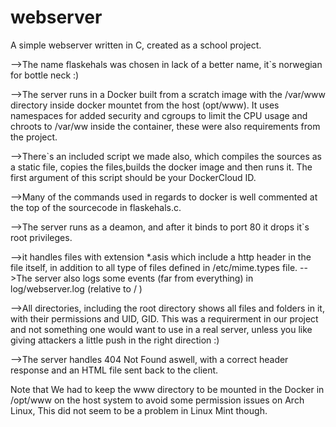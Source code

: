 # webserver

A simple webserver written in C, created as a school project.

-->The name flaskehals was chosen in lack of a better name, it`s norwegian for bottle neck :) 

-->The server runs in a Docker built from a scratch image with the /var/www directory inside docker mountet from the host (opt/www). It uses namespaces for added security and cgroups to limit the CPU usage and chroots to /var/ww inside the container, these were also requirements from the project.

-->There`s an included script we made also, which compiles the sources as a static file, copies the files,builds the docker image and then runs it. The first argument of this script should be your DockerCloud ID.

-->Many of the commands used in regards to docker is well commented at the top of the sourcecode in flaskehals.c. 

-->The server runs as a deamon, and after it binds to port 80 it drops it`s root privileges.

-->it handles files with extension *.asis which include a http header in the file itself, in addition to all type of files defined in /etc/mime.types file.
-->The server also logs some events (far from everything) in log/webserver.log (relative to / )

-->All directories, including the root directory shows all files and folders in it, with their permissions and UID, GID.
This was a requirerment in our project and not something one would want to use in a real server, unless you like giving attackers a little push in the right direction :)

-->The server handles 404 Not Found aswell, with a correct header response and an HTML file sent back to the client.

Note that We had to keep the www directory to be mounted in the Docker in /opt/www on the host system to avoid some permission issues on Arch Linux, This did not seem to be a problem in Linux Mint though.
